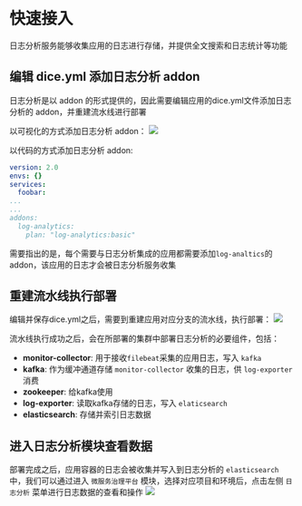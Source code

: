 # 快速接入

日志分析服务能够收集应用的日志进行存储，并提供全文搜索和日志统计等功能

## 编辑 dice.yml 添加日志分析 addon

日志分析是以 addon 的形式提供的，因此需要编辑应用的dice.yml文件添加日志分析的 addon，并重建流水线进行部署

以可视化的方式添加日志分析 addon：
![](http://terminus-paas.oss-cn-hangzhou.aliyuncs.com/paas-doc/2021/08/04/e6168bd1-b616-4ba3-918f-128647811557.png)

以代码的方式添加日志分析 addon:

```yaml
version: 2.0
envs: {}
services:
  foobar:
...
...
addons:
  log-analytics:
    plan: "log-analytics:basic"
```

需要指出的是，每个需要与日志分析集成的应用都需要添加`log-analtics`的 addon，该应用的日志才会被日志分析服务收集

## 重建流水线执行部署

编辑并保存dice.yml之后，需要到重建应用对应分支的流水线，执行部署：
![](http://terminus-paas.oss-cn-hangzhou.aliyuncs.com/paas-doc/2021/08/04/bfd2b603-ad29-48b6-b18c-db97f810d12d.png)

流水线执行成功之后，会在所部署的集群中部署日志分析的必要组件，包括：

- **monitor-collector**: 用于接收`filebeat`采集的应用日志，写入 `kafka`
- **kafka**: 作为缓冲通道存储 `monitor-collector` 收集的日志，供 `log-exporter` 消费
- **zookeeper**: 给kafka使用  
- **log-exporter**: 读取kafka存储的日志，写入 `elaticsearch`
- **elasticsearch**: 存储并索引日志数据

## 进入日志分析模块查看数据

部署完成之后，应用容器的日志会被收集并写入到日志分析的 `elasticsearch` 中，我们可以通过进入 `微服务治理平台` 模块，选择对应项目和环境后，点击左侧 `日志分析` 菜单进行日志数据的查看和操作
![](http://terminus-paas.oss-cn-hangzhou.aliyuncs.com/paas-doc/2021/08/05/cd34efff-ee81-48e1-8c73-8aad9df9bdc7.png)
